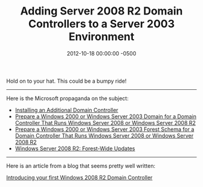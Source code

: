 ﻿---
title:  Adding Server 2008 R2 Domain Controllers to a Server 2003 Environment
date:   2012-10-18 00:00:00 -0500
categories: IT
---

Hold on to your hat. This could be a bumpy ride!

---
Here is the Microsoft propaganda on the subject:

- [Installing an Additional Domain Controller](http://technet.microsoft.com/en-us/library/cc733027(WS.10).aspx)
- [Prepare a Windows 2000 or Windows Server 2003 Domain for a Domain Controller That Runs Windows Server 2008 or Windows Server 2008 R2](http://technet.microsoft.com/en-us/library/cc754670(WS.10).aspx)
- [Prepare a Windows 2000 or Windows Server 2003 Forest Schema for a Domain Controller That Runs Windows Server 2008 or Windows Server 2008 R2](http://technet.microsoft.com/en-us/library/cc753437(WS.10).aspx)
- [Windows Server 2008 R2: Forest-Wide Updates](http://technet.microsoft.com/en-us/library/dd378805(WS.10).aspx)

---

Here is an article from a blog that seems pretty well written:

[Introducing your first Windows 2008 R2 Domain Controller](http://www.gk.id.au/2009/08/introducing-your-first-windows-2008-r2.html)
